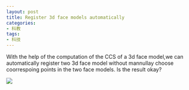 ```yaml
---
layout: post
title: Register 3d face models automatically
categories:
- 科教
tags:
- 科技
---
```

  
  With the help of the computation of the CCS of a 3d face model,we can automatically register two 3d face model without mannullay choose coorrespoing points in the two face models. Is the result okay?

  ![](http://blog.hwdong.com/images/reg_face.jpg) 